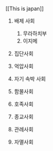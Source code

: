 [[This is japan]]

1. 배제 사회 
	1. 무라하치부
	2. 이지메

2. 집단사회 
3. 억압사회
4. 자기 속박 사회
5. 함몰사회
6. 호족사회
7. 종교사회
8. 관례사회
9. 자멸사회

